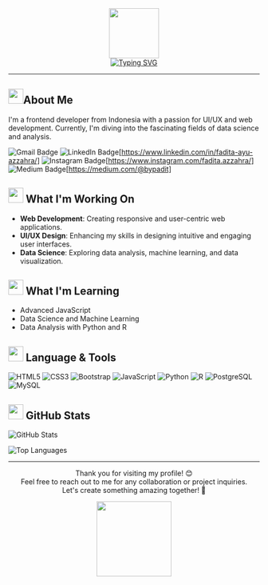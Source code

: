<div align="center">
  <img src="https://media.tenor.com/ftqs42Yna-oAAAAi/mochi-mochi-hello-white-mochi-mochi.gif" width="100"><br>
  <a href="https://git.io/typing-svg">
    <img src="https://readme-typing-svg.herokuapp.com?font=Inconsolata&weight=500&size=50&duration=4000&pause=300&color=412D3F&center=true&vCenter=true&multiline=true&width=1300&height=140&lines=Hi%2C+there!+%F0%9F%91%8B;I'm+Fadita+Ayu+Azzahra" alt="Typing SVG" />
  </a>
</div>

---

<h2>
  <img src="https://media.tenor.com/nBQQ6XM5BhIAAAAi/cute.gif" width="30">About Me
</h2>

I'm a frontend developer from Indonesia with a passion for UI/UX and web development. Currently, I'm diving into the fascinating fields of data science and analysis.


![Gmail Badge](https://img.shields.io/badge/azzahra.fadita%40gmail.com-red?style=flat-square&logo=Gmail&logoColor=white&link=mailto%3Aazzahra.fadita%40gmail.com)
![LinkedIn Badge](https://img.shields.io/badge/Fadita%20Ayu%20Azzahra-blue?style=flat-square&logo=Linkedin&logoColor=white&link=https%3A%2F%2Fwww.linkedin.com%2Fin%2Ffadita-ayu-azzahra%2F)[https://www.linkedin.com/in/fadita-ayu-azzahra/]
![Instagram Badge](https://img.shields.io/badge/fadita.azzahra-purple?style=flat-square&logo=Instagram&logoColor=white&link=https%3A%2F%2Fwww.instagram.com%2Ffadita.azzahra%2F)[https://www.instagram.com/fadita.azzahra/]
![Medium Badge](https://img.shields.io/badge/Fadita%20Ayu%20Azzahra-black?style=flat-square&logo=Medium&logoColor=white&link=https%3A%2F%2Fmedium.com%2F%40bypadit)[https://medium.com/@bypadit]

<h2>
  <img src="https://media.tenor.com/KdkhCJ65m0sAAAAi/peach-goma-peach-and-goma.gif" width="30"> What I'm Working On
</h2>

- **Web Development**: Creating responsive and user-centric web applications.
- **UI/UX Design**: Enhancing my skills in designing intuitive and engaging user interfaces.
- **Data Science**: Exploring data analysis, machine learning, and data visualization.

<h2>
  <img src="https://media.tenor.com/hY0y4pomDewAAAAi/cat-writing.gif" width="30"> What I'm Learning
</h2>

- Advanced JavaScript
- Data Science and Machine Learning
- Data Analysis with Python and R

<h2>
  <img src="https://media.tenor.com/KjlP2exHPCgAAAAi/cute-robot.gif" width="30"> Language & Tools
</h2>

![HTML5](https://img.shields.io/badge/-HTML5-E34F26?style=flat-square&logo=html5&logoColor=white)
![CSS3](https://img.shields.io/badge/-CSS3-1572B6?style=flat-square&logo=css3)
![Bootstrap](https://img.shields.io/badge/-Bootstrap-563D7C?style=flat-square&logo=bootstrap)
![JavaScript](https://img.shields.io/badge/-JavaScript-black?style=flat-square&logo=javascript)
![Python](https://img.shields.io/badge/-Python-black?style=flat-square&logo=Python)
![R](https://img.shields.io/badge/-R-276DC3?style=flat&logo=r&logoColor=white)
![PostgreSQL](https://img.shields.io/badge/-PostgreSQL-336791?style=flat-square&logo=postgresql)
![MySQL](https://img.shields.io/badge/-MySQL-black?style=flat-square&logo=mysql)

<h2>
  <img src="https://raw.githubusercontent.com/gist/theAdityaNVS/f5b585d1082da2dffffea32434f37956/raw/7f9552d0a179b4f84059259fa878199e369b069c/GitHub-logo.gif" width="30"> GitHub Stats
</h2>

![GitHub Stats](https://github-readme-stats.vercel.app/api?username=faditaazzahra&show_icons=true&theme=radical)

![Top Languages](https://github-readme-stats.vercel.app/api/top-langs/?username=faditaazzahra&layout=compact&theme=radical)

---

<div align="center">
  <p>
    Thank you for visiting my profile! 😊<br>
    Feel free to reach out to me for any collaboration or project inquiries.<br>
    Let's create something amazing together! 🚀
  </p>
  <img src="https://media.tenor.com/SZ--5X0yOoIAAAAi/cute-love.gif" width="150">
</div>

